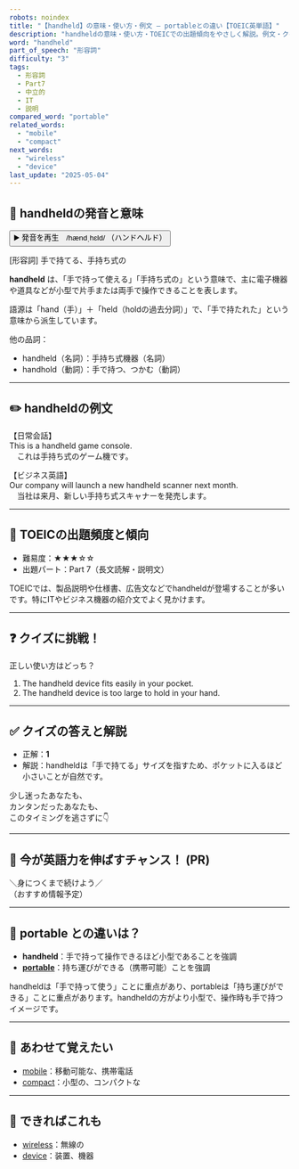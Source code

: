 ```yaml
---
robots: noindex
title: "【handheld】の意味・使い方・例文 ― portableとの違い【TOEIC英単語】"
description: "handheldの意味・使い方・TOEICでの出題傾向をやさしく解説。例文・クイズ付きでportableとの違いもわかりやすく学べます。"
word: "handheld"
part_of_speech: "形容詞"
difficulty: "3"
tags:
  - 形容詞
  - Part7
  - 中立的
  - IT
  - 説明
compared_word: "portable"
related_words:
  - "mobile"
  - "compact"
next_words:
  - "wireless"
  - "device"
last_update: "2025-05-04"
---
```


## 🔰 handheldの発音と意味

<button class="play-audio" onclick="playTTS('handheld')">
  <span class="play-audio-main">
    ▶️ 発音を再生　/hændˌhɛld/
  </span>
  <span class="play-audio-sub">
    （ハンドヘルド）
  </span>
</button>

[形容詞] 手で持てる、手持ち式の

**handheld** は、「手で持って使える」「手持ち式の」という意味で、主に電子機器や道具などが小型で片手または両手で操作できることを表します。

語源は「hand（手）」＋「held（holdの過去分詞）」で、「手で持たれた」という意味から派生しています。

他の品詞：  
- handheld（名詞）：手持ち式機器（名詞）
- handhold（動詞）：手で持つ、つかむ（動詞）

---

## ✏️ handheldの例文

【日常会話】  
This is a handheld game console.  
　これは手持ち式のゲーム機です。

【ビジネス英語】  
Our company will launch a new handheld scanner next month.  
　当社は来月、新しい手持ち式スキャナーを発売します。

---

## 🎯 TOEICの出題頻度と傾向

- 難易度：★★★☆☆
- 出題パート：Part 7（長文読解・説明文）

TOEICでは、製品説明や仕様書、広告文などでhandheldが登場することが多いです。特にITやビジネス機器の紹介文でよく見かけます。

---

## ❓ クイズに挑戦！

正しい使い方はどっち？

1. The handheld device fits easily in your pocket.  
2. The handheld device is too large to hold in your hand.

---

## ✅ クイズの答えと解説

- 正解：**1**
- 解説：handheldは「手で持てる」サイズを指すため、ポケットに入るほど小さいことが自然です。

少し迷ったあなたも、  
カンタンだったあなたも、  
このタイミングを逃さずに👇️

---

## 🚀 今が英語力を伸ばすチャンス！ (PR)

<div class="info-center">
＼身につくまで続けよう／<br>  
（おすすめ情報予定）
</div>

---

## 🤔  portable との違いは？

- **handheld**：手で持って操作できるほど小型であることを強調
- **[portable](/portable)**：持ち運びができる（携帯可能）ことを強調

handheldは「手で持って使う」ことに重点があり、portableは「持ち運びができる」ことに重点があります。handheldの方がより小型で、操作時も手で持つイメージです。

---

## 🧩 あわせて覚えたい

- [mobile](/mobile)：移動可能な、携帯電話
- [compact](/compact)：小型の、コンパクトな

---

## 📖 できればこれも

- [wireless](/wireless)：無線の
- [device](/device)：装置、機器

<!-- cvid: aid09_bid24 -->
